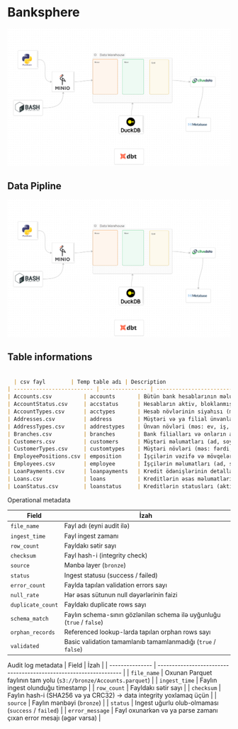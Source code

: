 # Banksphere

![Cover Image](../assets/images/projects/banksphere/pipline.png)


## Data  Pipline

![Pipline](../assets/images/projects/banksphere/pipline.png)




## Table informations

```markdown

  | csv fayl        | Temp table adı | Description                                             |
| ------------------------- | -------------- | ------------------------------------------------------- |
| Accounts.csv          | accounts       | Bütün bank hesablarının məlumatları                     |
| AccountStatus.csv     | accstatus      | Hesabların aktiv, bloklanmış və ya digər statusları     |
| AccountTypes.csv      | acctypes       | Hesab növlərinin siyahısı (məs: checking, savings)      |
| Addresses.csv         | address        | Müştəri və ya filial ünvanlarının məlumatları           |
| AddressTypes.csv      | addrestypes    | Ünvan növləri (məs: ev, iş, poçt)                       |
| Branches.csv          | branches       | Bank filialları və onların atributları                  |
| Customers.csv         | customers      | Müştəri məlumatları (ad, soyad, qeydiyyat və s.)        |
| CustomerTypes.csv     | customtypes    | Müştəri növləri (məs: fərdi, korporativ)                |
| EmployeePositions.csv | emposition     | İşçilərin vəzifə və mövqeləri                           |
| Employees.csv         | employee       | İşçilərin məlumatları (ad, soyad, vəzifə, filial)       |
| LoanPayments.csv      | loanpayments   | Kredit ödənişlərinin detalları                          |
| Loans.csv             | loans          | Kreditlərin əsas məlumatları (məbləğ, faiz, müddət)     |
| LoanStatus.csv        | loanstatus     | Kreditlərin statusları (aktiv, ödənmiş, gecikmiş və s.) |

```



Operational metadata

| Field             | İzah                                                                   |
| ----------------- | ---------------------------------------------------------------------- |
| `file_name`       | Fayl adı (eyni audit ilə)                                              |
| `ingest_time`     | Fayl ingest zamanı                                                     |
| `row_count`       | Fayldakı sətir sayı                                                    |
| `checksum`        | Fayl hash-i (integrity check)                                          |
| `source`          | Mənbə layer (`bronze`)                                                 |
| `status`          | Ingest statusu (success / failed)                                      |
| `error_count`     | Faylda tapılan validation errors sayı                                  |
| `null_rate`       | Hər əsas sütunun null dəyərlərinin faizi                               |
| `duplicate_count` | Fayldakı duplicate rows sayı                                           |
| `schema_match`    | Faylın schema-sının gözlənilən schema ilə uyğunluğu (`true` / `false`) |
| `orphan_records`  | Referenced lookup-larda tapılan orphan rows sayı                       |
| `validated`       | Basic validation tamamlanıb tamamlanmadığı (`true` / `false`)          |





Audit log metadata
| Field           | İzah                                                              |
| --------------- | ----------------------------------------------------------------- |
| `file_name`     | Oxunan Parquet faylının tam yolu (`s3://bronze/Accounts.parquet`) |
| `ingest_time`   | Faylın ingest olunduğu timestamp                                  |
| `row_count`     | Fayldakı sətir sayı                                               |
| `checksum`      | Faylın hash-i (SHA256 və ya CRC32) → data integrity yoxlamaq üçün |
| `source`        | Faylın mənbəyi (`bronze`)                                         |
| `status`        | Ingest uğurlu olub-olmaması (`success` / `failed`)                |
| `error_message` | Fayl oxunarkən və ya parse zamanı çıxan error mesajı (əgər varsa) |
